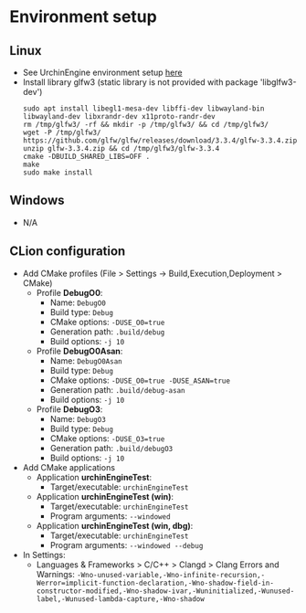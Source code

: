 # Environment setup
## Linux
* See UrchinEngine environment setup [here](https://github.com/petitg1987/urchinEngine/blob/master/DEV.md)
* Install library glfw3 (static library is not provided with package 'libglfw3-dev')
  ```
  sudo apt install libegl1-mesa-dev libffi-dev libwayland-bin libwayland-dev libxrandr-dev x11proto-randr-dev
  rm /tmp/glfw3/ -rf && mkdir -p /tmp/glfw3/ && cd /tmp/glfw3/
  wget -P /tmp/glfw3/ https://github.com/glfw/glfw/releases/download/3.3.4/glfw-3.3.4.zip
  unzip glfw-3.3.4.zip && cd /tmp/glfw3/glfw-3.3.4
  cmake -DBUILD_SHARED_LIBS=OFF .
  make
  sudo make install
  ```

## Windows
* N/A

## CLion configuration
* Add CMake profiles (File > Settings -> Build,Execution,Deployment > CMake)
  * Profile **DebugO0**:
    * Name: `DebugO0`
    * Build type: `Debug`
    * CMake options: `-DUSE_O0=true`
    * Generation path: `.build/debug`
    * Build options: `-j 10`
  * Profile **DebugO0Asan**:
    * Name: `DebugO0Asan`
    * Build type: `Debug`
    * CMake options: `-DUSE_O0=true -DUSE_ASAN=true`
    * Generation path: `.build/debug-asan`
    * Build options: `-j 10`    
  * Profile **DebugO3**:
    * Name: `DebugO3`
    * Build type: `Debug`
    * CMake options: `-DUSE_O3=true`
    * Generation path: `.build/debugO3`
    * Build options: `-j 10`
* Add CMake applications
  * Application **urchinEngineTest**:
    * Target/executable: `urchinEngineTest`
  * Application **urchinEngineTest (win)**:
    * Target/executable: `urchinEngineTest`
    * Program arguments: `--windowed`
  * Application **urchinEngineTest (win, dbg)**:
    * Target/executable: `urchinEngineTest`
    * Program arguments: `--windowed --debug`
* In Settings:
  * Languages & Frameworks > C/C++ > Clangd > Clang Errors and Warnings: `-Wno-unused-variable,-Wno-infinite-recursion,-Werror=implicit-function-declaration,-Wno-shadow-field-in-constructor-modified,-Wno-shadow-ivar,-Wuninitialized,-Wunused-label,-Wunused-lambda-capture,-Wno-shadow`